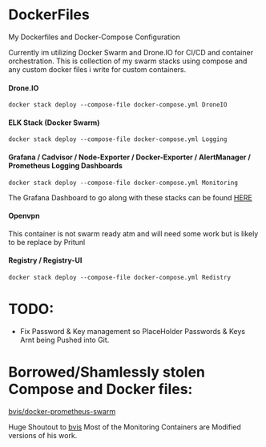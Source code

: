 # DockerFiles
My Dockerfiles and Docker-Compose Configuration

Currently im utilizing Docker Swarm and Drone.IO for CI/CD and container orchestration.
This is collection of my swarm stacks using compose and any custom docker files i write for custom containers.

#### Drone.IO

`docker stack deploy --compose-file docker-compose.yml DroneIO`

#### ELK Stack (Docker Swarm)

`docker stack deploy --compose-file docker-compose.yml Logging`

#### Grafana / Cadvisor / Node-Exporter / Docker-Exporter / AlertManager / Prometheus Logging Dashboards

`docker stack deploy --compose-file docker-compose.yml Monitoring`

The Grafana Dashboard to go along with these stacks can be found [HERE](https://grafana.com/dashboards/609)

#### Openvpn
This container is not swarm ready atm and will need some work but is likely to be replace by Pritunl

#### Registry / Registry-UI

`docker stack deploy --compose-file docker-compose.yml Redistry`


TODO:
======
* Fix Password & Key management so PlaceHolder Passwords & Keys Arnt being Pushed into Git.

Borrowed/Shamlessly stolen Compose and Docker files:
====

[bvis/docker-prometheus-swarm](https://github.com/bvis/docker-prometheus-swarm)

Huge Shoutout to [bvis](https://github.com/bvis) Most of the Monitoring Containers are Modified versions of his work.